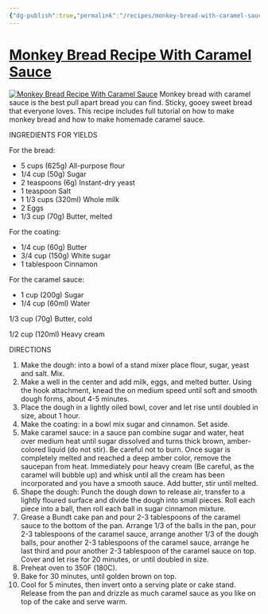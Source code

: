 ```yaml
---
{"dg-publish":true,"permalink":"/recipes/monkey-bread-with-caramel-sauce/","tags":["Recipes"],"created":"2024-02-28T17:38:00","updated":"2024-02-28 17:39"}
---
```




# [Monkey Bread Recipe With Caramel Sauce](https://www.thecookingfoodie.com/recipe/Monkey-Bread-Recipe)

[![Monkey Bread Recipe With Caramel Sauce](https://www.thecookingfoodie.com/Images/Site/Products/240740_video_d1.jpg "Monkey Bread Recipe With Caramel Sauce")](https://www.thecookingfoodie.com/recipe/Monkey-Bread-Recipe#)
Monkey bread with caramel sauce is the best pull apart bread you can find. Sticky, gooey sweet bread that everyone loves. This recipe includes full tutorial on how to make monkey bread and how to make homemade caramel sauce.

INGREDIENTS FOR YIELDS

For the bread:

-   5 cups (625g) All-purpose flour
-   1/4 cup (50g) Sugar
-   2 teaspoons (6g) Instant-dry yeast
-   1 teaspoon Salt
-   1 1/3 cups (320ml) Whole milk
-   2 Eggs
-   1/3 cup (70g) Butter, melted

For the coating:

-   1/4 cup (60g) Butter
-   3/4 cup (150g) White sugar
-   1 tablespoon Cinnamon

For the caramel sauce:

-   1 cup (200g) Sugar
-   1/4 cup (60ml) Water

1/3 cup (70g) Butter, cold

1/2 cup (120ml) Heavy cream

DIRECTIONS

1.  Make the dough: into a bowl of a stand mixer place flour, sugar, yeast and salt. Mix.
2.  Make a well in the center and add milk, eggs, and melted butter. Using the hook attachment, knead the on medium speed until soft and smooth dough forms, about 4-5 minutes.
3.  Place the dough in a lightly oiled bowl, cover and let rise until doubled in size, about 1 hour.
4.  Make the coating: in a bowl mix sugar and cinnamon. Set aside.
5.  Make caramel sauce: in a sauce pan combine sugar and water, heat over medium heat until sugar dissolved and turns thick brown, amber-colored liquid (do not stir). Be careful not to burn. Once sugar is completely melted and reached a deep amber color, remove the saucepan from heat. Immediately pour heavy cream (Be careful, as the caramel will bubble up) and whisk until all the cream has been incorporated and you have a smooth sauce. Add butter, stir until melted.
6.  Shape the dough: Punch the dough down to release air, transfer to a lightly floured surface and divide the dough into small pieces. Roll each piece into a ball, then roll each ball in sugar cinnamon mixture.
7.  Grease a Bundt cake pan and pour 2-3 tablespoons of the caramel sauce to the bottom of the pan. Arrange 1/3 of the balls in the pan, pour 2-3 tablespoons of the caramel sauce, arrange another 1/3 of the dough balls, pour another 2-3 tablespoons of the caramel sauce, arrange he last third and pour another 2-3 tablespoon of the caramel sauce on top. Cover and let rise for 20 minutes, or until doubled in size.
8.  Preheat oven to 350F (180C).
9.  Bake for 30 minutes, until golden brown on top.
10.  Cool for 5 minutes, then invert onto a serving plate or cake stand. Release from the pan and drizzle as much caramel sauce as you like on top of the cake and serve warm.